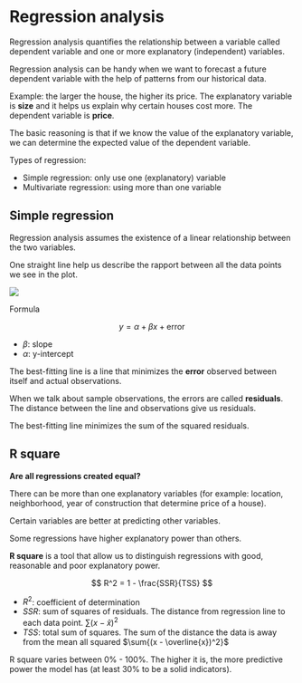 # Regression analysis

Regression analysis quantifies the relationship between a variable called dependent variable and one or more explanatory (independent) variables.

Regression analysis can be handy when we want to forecast a future dependent variable with the help of patterns from our historical data.

Example: the larger the house, the higher its price. The explanatory variable is **size** and it helps us explain why certain houses cost more. The dependent variable is **price**.

The basic reasoning is that if we know the value of the explanatory variable, we can determine the expected value of the dependent variable.

Types of regression:

- Simple regression: only use one (explanatory) variable
- Multivariate regression: using more than one variable

## Simple regression

Regression analysis assumes the existence of a linear relationship between the two variables.

One straight line help us describe the rapport between all the data points we see in the plot.

![](https://www.reneshbedre.com/assets/posts/reg/reg_front.svg)

Formula

$$
y = \alpha + \beta x  + \text{error}
$$

- $\beta$: slope
- $\alpha$: y-intercept

The best-fitting line is a line that minimizes the **error** observed between itself and actual observations.

When we talk about sample observations, the errors are called **residuals**. The distance between the line and observations give us residuals.

The best-fitting line minimizes the sum of the squared residuals.

## R square

**Are all regressions created equal?**

There can be more than one explanatory variables (for example: location, neighborhood, year of construction that determine price of a house).

Certain variables are better at predicting other variables.

Some regressions have higher explanatory power than others.

**R square** is a tool that allow us to distinguish regressions with good, reasonable and poor explanatory power.

$$
R^2 = 1 - \frac{SSR}{TSS}
$$

- $R^2$: coefficient of determination
- $SSR$: sum of squares of residuals. The distance from regression line to each data point. $\sum{(x - \hat{x})^2}$
- $TSS$: total sum of squares. The sum of the distance the data is away from the mean all squared $\sum{(x - \overline{x})^2}$

R square varies between $0\%$ - $100\%$. The higher it is, the more predictive power the model has (at least 30% to be a solid indicators).